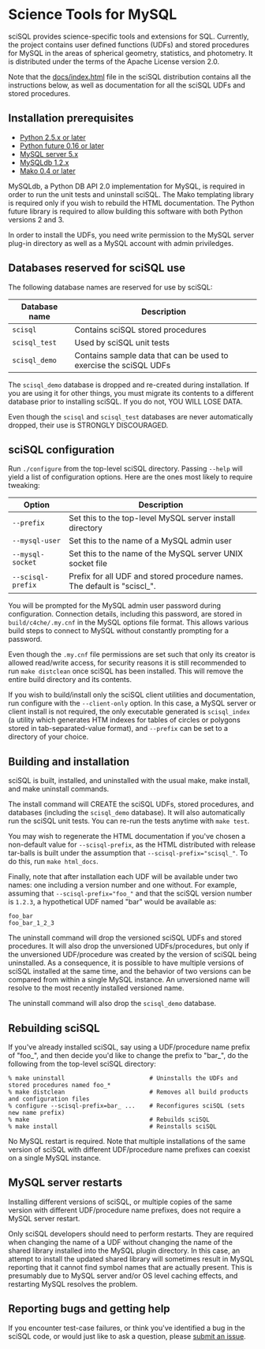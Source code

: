 Science Tools for MySQL
=======================

sciSQL provides science-specific tools and extensions for SQL. Currently,
the project contains user defined functions (UDFs) and stored procedures for
MySQL in the areas of spherical geometry, statistics, and photometry. It is
distributed under the terms of the Apache License version 2.0.

Note that the [docs/index.html](docs/index.html) file in the sciSQL
distribution contains all the instructions below, as well as documentation
for all the sciSQL UDFs and stored procedures.

Installation prerequisites
--------------------------

- [Python 2.5.x or later](http://www.python.org/download/)
- [Python future 0.16 or later](http://python-future.org/index.html)
- [MySQL server 5.x](http://dev.mysql.com/downloads/)
- [MySQLdb 1.2.x](http://sourceforge.net/projects/mysql-python/)
- [Mako 0.4 or later](http://www.makotemplates.org/download.html)

MySQLdb, a Python DB API 2.0 implementation for MySQL, is required in order
to run the unit tests and uninstall sciSQL. The Mako templating library is
required only if you wish to rebuild the HTML documentation. The Python
future library is required to allow building this software with both Python
versions 2 and 3.

In order to install the UDFs, you need write permission to the MySQL server
plug-in directory as well as a MySQL account with admin priviledges.

Databases reserved for sciSQL use
---------------------------------

The following database names are reserved for use by sciSQL:

| Database name | Description                                                       |
| ------------- | ----------------------------------------------------------------- |
| `scisql`      | Contains sciSQL stored procedures                                 |
| `scisql_test` | Used by sciSQL unit tests                                         |
| `scisql_demo` | Contains sample data that can be used to exercise the sciSQL UDFs |

The `scisql_demo` database is dropped and re-created during installation. If
you are using it for other things, you must migrate its contents to a different
database prior to installing sciSQL. If you do not, YOU WILL LOSE DATA.

Even though the `scisql` and `scisql_test` databases are never automatically
dropped, their use is STRONGLY DISCOURAGED.

sciSQL configuration
--------------------

Run `./configure` from the top-level sciSQL directory. Passing `--help` will
yield a list of configuration options. Here are the ones most likely to require
tweaking:

| Option            | Description                                                              |
| ----------------- | ------------------------------------------------------------------------ |
| `--prefix`        | Set this to the top-level MySQL server install directory                 |
| `--mysql-user`    | Set this to the name of a MySQL admin user                               |
| `--mysql-socket`  | Set this to the name of the MySQL server UNIX socket file                |
| `--scisql-prefix` | Prefix for all UDF and stored procedure names. The default is "sciscl_". |

You will be prompted for the MySQL admin user password during configuration.
Connection details, including this password, are stored in
`build/c4che/.my.cnf` in the MySQL options file format. This allows various
build steps to connect to MySQL without constantly prompting for a password.

Even though the `.my.cnf` file permissions are set such that only its creator
is allowed read/write access, for security reasons it is still recommended to
run `make distclean` once sciSQL has been installed. This will remove the
entire build directory and its contents.

If you wish to build/install only the sciSQL client utilities and documentation,
run configure with the `--client-only` option. In this case, a MySQL server or
client install is not required, the only executable generated is `scisql_index`
(a utility which generates HTM indexes for tables of circles or polygons stored
in tab-separated-value format), and `--prefix` can be set to a directory of your
choice.

Building and installation
-------------------------

sciSQL is built, installed, and uninstalled with the usual make,
make install, and make uninstall commands.

The install command will CREATE the sciSQL UDFs, stored procedures, and
databases (including the `scisql_demo` database). It will also automatically
run the sciSQL unit tests. You can re-run the tests anytime with `make test`.

You may wish to regenerate the HTML documentation if you've chosen a
non-default value for `--scisql-prefix`, as the HTML distributed with release
tar-balls is built under the assumption that `--scisql-prefix="scisql_"`.
To do this, run `make html_docs`.

Finally, note that after installation each UDF will be available under two
names: one including a version number and one without. For example, assuming
that `--scisql-prefix="foo_"` and that the sciSQL version number is `1.2.3`,
a hypothetical UDF named "bar" would be available as:

    foo_bar
    foo_bar_1_2_3

The uninstall command will drop the versioned sciSQL UDFs and stored
procedures. It will also drop the unversioned UDFs/procedures, but only
if the unversioned UDF/procedure was created by the version of
sciSQL being uninstalled. As a consequence, it is possible to have
multiple versions of sciSQL installed at the same time, and the behavior
of two versions can be compared from within a single MySQL instance.
An unversioned name will resolve to the most recently installed versioned
name.

The uninstall command will also drop the `scisql_demo` database.

Rebuilding sciSQL
-----------------

If you've already installed sciSQL, say using a UDF/procedure name
prefix of "foo_", and then decide you'd like to change the prefix to "bar_",
do the following from the top-level sciSQL directory:

    % make uninstall                        # Uninstalls the UDFs and stored procedures named foo_*
    % make distclean                        # Removes all build products and configuration files
    % configure --scisql-prefix=bar_ ...    # Reconfigures sciSQL (sets new name prefix)
    % make                                  # Rebuilds sciSQL
    % make install                          # Reinstalls sciSQL

No MySQL restart is required. Note that multiple installations of the same
version of sciSQL with different UDF/procedure name prefixes can coexist on
a single MySQL instance.

MySQL server restarts
---------------------

Installing different versions of sciSQL, or multiple copies of the same
version with different UDF/procedure name prefixes, does not require a MySQL
server restart.

Only sciSQL developers should need to perform restarts. They are
required when changing the name of a UDF without changing the name of the
shared library installed into the MySQL plugin directory. In this case,
an attempt to install the updated shared library will sometimes result in
MySQL reporting that it cannot find symbol names that are actually
present. This is presumably due to MySQL server and/or OS level caching
effects, and restarting MySQL resolves the problem.

Reporting bugs and getting help
-------------------------------

If you encounter test-case failures, or think you've identified a
bug in the sciSQL code, or would just like to ask a question, please
[submit an issue](https://github.com/smonkewitz/scisql/issues).
